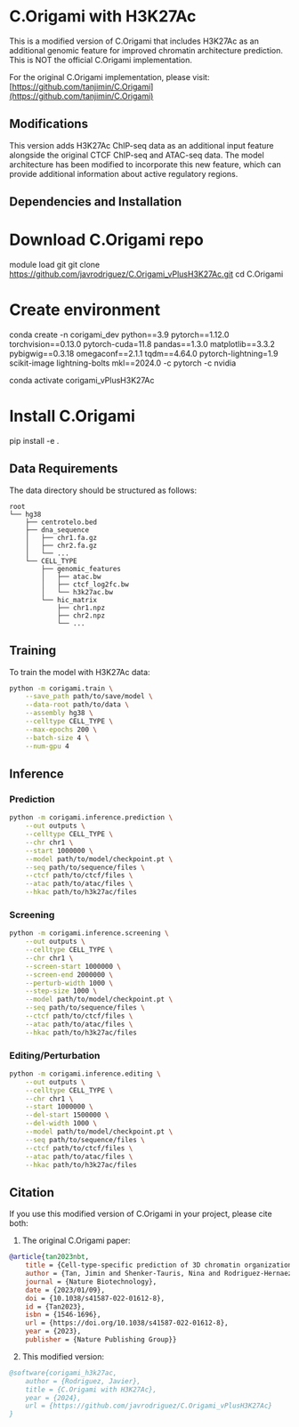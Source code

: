 # C.Origami with H3K27Ac

This is a modified version of C.Origami that includes H3K27Ac as an additional genomic feature for improved chromatin architecture prediction. This is NOT the official C.Origami implementation.

For the original C.Origami implementation, please visit: [https://github.com/tanjimin/C.Origami](https://github.com/tanjimin/C.Origami)

## Modifications

This version adds H3K27Ac ChIP-seq data as an additional input feature alongside the original CTCF ChIP-seq and ATAC-seq data. The model architecture has been modified to incorporate this new feature, which can provide additional information about active regulatory regions.

## Dependencies and Installation

# Download C.Origami repo
module load git
git clone https://github.com/javrodriguez/C.Origami_vPlusH3K27Ac.git
cd C.Origami

# Create environment
conda create -n corigami_dev python==3.9 pytorch==1.12.0 torchvision==0.13.0 pytorch-cuda=11.8 pandas==1.3.0 matplotlib==3.3.2 pybigwig==0.3.18 omegaconf==2.1.1 tqdm==4.64.0 pytorch-lightning=1.9 scikit-image lightning-bolts mkl==2024.0 -c pytorch -c nvidia

conda activate corigami_vPlusH3K27Ac

# Install C.Origami
pip install -e .

## Data Requirements

The data directory should be structured as follows:

```
root
└── hg38
    ├── centrotelo.bed
    ├── dna_sequence
    │   ├── chr1.fa.gz
    │   ├── chr2.fa.gz
    │   └── ...
    └── CELL_TYPE
        ├── genomic_features
        │   ├── atac.bw
        │   ├── ctcf_log2fc.bw
        │   └── h3k27ac.bw
        └── hic_matrix
            ├── chr1.npz
            ├── chr2.npz
            └── ...
```

## Training

To train the model with H3K27Ac data:

```bash
python -m corigami.train \
    --save_path path/to/save/model \
    --data-root path/to/data \
    --assembly hg38 \
    --celltype CELL_TYPE \
    --max-epochs 200 \
    --batch-size 4 \
    --num-gpu 4
```

## Inference

### Prediction

```bash
python -m corigami.inference.prediction \
    --out outputs \
    --celltype CELL_TYPE \
    --chr chr1 \
    --start 1000000 \
    --model path/to/model/checkpoint.pt \
    --seq path/to/sequence/files \
    --ctcf path/to/ctcf/files \
    --atac path/to/atac/files \
    --hkac path/to/h3k27ac/files
```

### Screening

```bash
python -m corigami.inference.screening \
    --out outputs \
    --celltype CELL_TYPE \
    --chr chr1 \
    --screen-start 1000000 \
    --screen-end 2000000 \
    --perturb-width 1000 \
    --step-size 1000 \
    --model path/to/model/checkpoint.pt \
    --seq path/to/sequence/files \
    --ctcf path/to/ctcf/files \
    --atac path/to/atac/files \
    --hkac path/to/h3k27ac/files
```

### Editing/Perturbation

```bash
python -m corigami.inference.editing \
    --out outputs \
    --celltype CELL_TYPE \
    --chr chr1 \
    --start 1000000 \
    --del-start 1500000 \
    --del-width 1000 \
    --model path/to/model/checkpoint.pt \
    --seq path/to/sequence/files \
    --ctcf path/to/ctcf/files \
    --atac path/to/atac/files \
    --hkac path/to/h3k27ac/files
```

## Citation

If you use this modified version of C.Origami in your project, please cite both:

1. The original C.Origami paper:
```BibTeX
@article{tan2023nbt,
    title = {Cell-type-specific prediction of 3D chromatin organization enables high-throughput in silico genetic screening},
    author = {Tan, Jimin and Shenker-Tauris, Nina and Rodriguez-Hernaez, Javier and Wang, Eric and Sakellaropoulos, Theodore and Boccalatte, Francesco and Thandapani, Palaniraja and Skok, Jane and Aifantis, Iannis and Feny{\"o}, David and Xia, Bo and Tsirigos, Aristotelis},
    journal = {Nature Biotechnology},
    date = {2023/01/09},
    doi = {10.1038/s41587-022-01612-8},
    id = {Tan2023},
    isbn = {1546-1696},
    url = {https://doi.org/10.1038/s41587-022-01612-8},
    year = {2023},
    publisher = {Nature Publishing Group}}
```

2. This modified version:
```BibTeX
@software{corigami_h3k27ac,
    author = {Rodriguez, Javier},
    title = {C.Origami with H3K27Ac},
    year = {2024},
    url = {https://github.com/javrodriguez/C.Origami_vPlusH3K27Ac}
}
```
